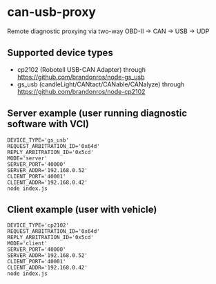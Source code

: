 # can-usb-proxy
Remote diagnostic proxying via two-way OBD-II -> CAN -> USB -> UDP

## Supported device types

* cp2102 (Robotell USB-CAN Adapter) through https://github.com/brandonros/node-gs_usb
* gs_usb (candleLight/CANtact/CANable/CANalyze) through https://github.com/brandonros/node-cp2102

## Server example (user running diagnostic software with VCI)

```shell
DEVICE_TYPE='gs_usb'
REQUEST_ARBITRATION_ID='0x64d'
REPLY_ARBITRATION_ID='0x5cd'
MODE='server'
SERVER_PORT='40000'
SERVER_ADDR='192.168.0.52'
CLIENT_PORT='40001'
CLIENT_ADDR='192.168.0.42'
node index.js
```

## Client example (user with vehicle)

```shell
DEVICE_TYPE='cp2102'
REQUEST_ARBITRATION_ID='0x64d'
REPLY_ARBITRATION_ID='0x5cd'
MODE='client'
SERVER_PORT='40000'
SERVER_ADDR='192.168.0.52'
CLIENT_PORT='40001'
CLIENT_ADDR='192.168.0.42'
node index.js
```
